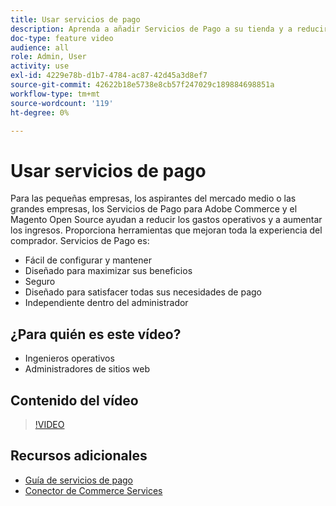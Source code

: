 ```yaml
---
title: Usar servicios de pago
description: Aprenda a añadir Servicios de Pago a su tienda y a reducir la sobrecarga operativa, aumentar los ingresos y mejorar toda la experiencia del comprador.
doc-type: feature video
audience: all
role: Admin, User
activity: use
exl-id: 4229e78b-d1b7-4784-ac87-42d45a3d8ef7
source-git-commit: 42622b18e5738e8cb57f247029c189884698851a
workflow-type: tm+mt
source-wordcount: '119'
ht-degree: 0%

---
```


# Usar servicios de pago

Para las pequeñas empresas, los aspirantes del mercado medio o las grandes empresas, los Servicios de Pago para Adobe Commerce y el Magento Open Source ayudan a reducir los gastos operativos y a aumentar los ingresos. Proporciona herramientas que mejoran toda la experiencia del comprador. Servicios de Pago es:

- Fácil de configurar y mantener
- Diseñado para maximizar sus beneficios
- Seguro
- Diseñado para satisfacer todas sus necesidades de pago
- Independiente dentro del administrador

## ¿Para quién es este vídeo?

- Ingenieros operativos
- Administradores de sitios web

## Contenido del vídeo

>[!VIDEO](https://video.tv.adobe.com/v/343990?quality=12&learn=on)

## Recursos adicionales

- [Guía de servicios de pago](https://experienceleague.adobe.com/docs/commerce-merchant-services/payment-services/guide-overview.html)
- [Conector de Commerce Services](https://experienceleague.adobe.com/docs/commerce-merchant-services/user-guides/integration-services/saas.html)

